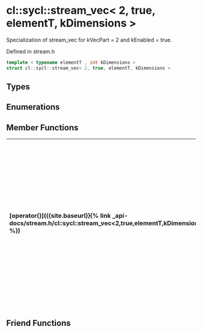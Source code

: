 ---
---
# cl::sycl::stream_vec< 2, true, elementT, kDimensions >

Specialization of stream_vec for kVecPart = 2 and kEnabled = true. 

Defined in stream.h

```cpp
template < typename elementT , int kDimensions >
struct cl::sycl::stream_vec< 2, true, elementT, kDimensions >
```

## Types

## Enumerations

## Member Functions

| [operator()]({{site.baseurl}}{% link _api-docs/stream.h/cl::sycl::stream_vec<2,true,elementT,kDimensions>/functions/operator()/index.md %}) | Inline function call operator that streams part of the vec to a stream object. This function call operator streams the x and y elements of the vec object.  |
| :--- | :--- |


## Friend Functions

